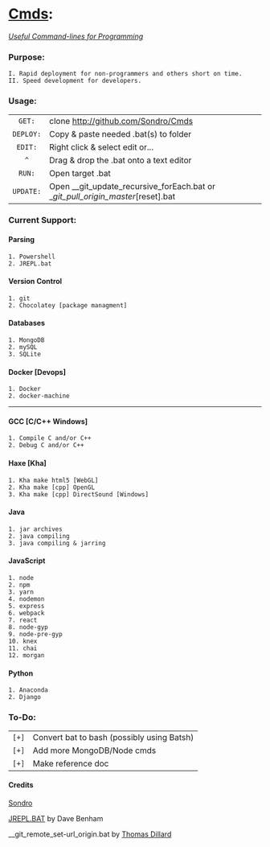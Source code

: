 # [Cmds](https://github.com/Sondro/Cmds): 
[_Useful Command-lines for Programming_](https://github.com/sondro) 

### Purpose:
```
I. Rapid deployment for non-programmers and others short on time.
II. Speed development for developers.
```
### Usage:
|         |                                                                                   |
| :-----: | --------------------------------------------------------------------------------- |
| `GET:`  | clone http://github.com/Sondro/Cmds                                               |
|`DEPLOY:`| Copy & paste needed .bat(s) to folder                                             |
| `EDIT:` | Right click & select edit or...                                                   |
|   `^`   | Drag & drop the .bat onto a text editor                                           |
| `RUN:`  | Open target .bat                                                                  |
|`UPDATE:`| Open __git_update_recursive_forEach.bat or __git_pull_origin_master_[reset].bat   |

### Current Support:

#### Parsing
```
1. Powershell
2. JREPL.bat
```
#### Version Control
```
1. git
2. Chocolatey [package managment]
```
#### Databases
```
1. MongoDB
2. mySQL
3. SQLite
```
#### Docker [Devops]
```
1. Docker
2. docker-machine
```
---------------------------
#### GCC [C/C++ Windows]
```
1. Compile C and/or C++ 
2. Debug C and/or C++
```
#### Haxe [Kha]
```
1. Kha make html5 [WebGL]
2. Kha make [cpp] OpenGL
3. Kha make [cpp] DirectSound [Windows]
```
#### Java
```
1. jar archives
2. java compiling
3. java compiling & jarring
```
#### JavaScript 
```
1. node
2. npm
3. yarn
4. nodemon
5. express
6. webpack
7. react
8. node-gyp
9. node-pre-gyp
10. knex
11. chai
12. morgan
```
#### Python
```
1. Anaconda
2. Django
```

### To-Do:
|     |                                                                |
| --- | -------------------------------------------------------------- |
|`[+]`| Convert bat to bash (possibly using Batsh)                     |
|`[+]`| Add more MongoDB/Node cmds                                     |
|`[+]`| Make reference doc                                             |


#### Credits
[Sondro](https://github.com/sondro)

[JREPL.BAT](https://www.dostips.com/forum/viewtopic.php?f=3&t=6044) by Dave Benham

__git_remote_set-url_origin.bat by [Thomas Dillard](https://github.com/HTMLGhozt)
